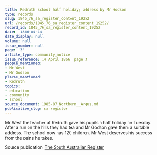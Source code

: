 ```yaml
---
title: Redruth school half holiday; address by Mr Godson
type: records
slug: 1845_76_sa_register_content_19252
url: /records/1845_76_sa_register_content_19252/
record_id: 1845_76_sa_register_content_19252
date: '1866-04-14'
date_display: null
volume: null
issue_number: null
page: '3'
article_type: community_notice
issue_reference: 14 April 1866, page 3
people_mentioned:
- Mr West
- Mr Godson
places_mentioned:
- Redruth
topics:
- education
- community
- school
source_document: 1985-87_Northern__Argus.md
publication_slug: sa-register
---
```


Mr West the teacher at Redruth gave his pupils a half holiday on Tuesday.  After a run on the hills they had tea and Mr Godson gave them a suitable address.  The school now has 120 children.  Mr West deserves his success from the pains he takes.

Source publication: [The South Australian Register](/publications/sa-register/)
